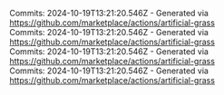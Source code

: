 Commits: 2024-10-19T13:21:20.546Z - Generated via https://github.com/marketplace/actions/artificial-grass
<br>
Commits: 2024-10-19T13:21:20.546Z - Generated via https://github.com/marketplace/actions/artificial-grass
<br>
Commits: 2024-10-19T13:21:20.546Z - Generated via https://github.com/marketplace/actions/artificial-grass
<br>
Commits: 2024-10-19T13:21:20.546Z - Generated via https://github.com/marketplace/actions/artificial-grass
<br>
